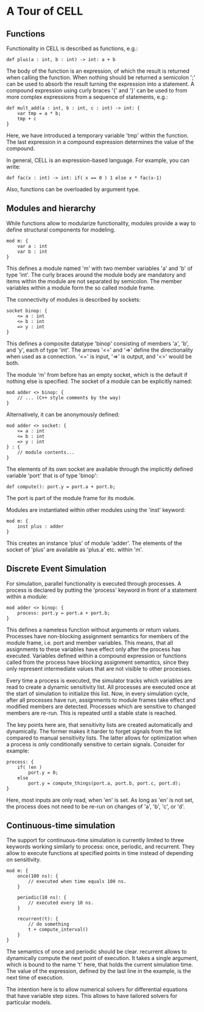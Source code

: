 A Tour of CELL
==============

Functions
---------

Functionality in CELL is described as functions, e.g.:

    def plus(a : int, b : int) -> int: a + b

The body of the function is an expression, of which the result is returned when
calling the function. When nothing should be returned a semicolon ';' can be
used to absorb the result turning the expression into a statement. A compound
expression using curly braces '{' and '}' can be used to from more complex
expressions from a sequence of statements, e.g.:

    def mult_add(a : int, b : int, c : int) -> int: {
        var tmp = a * b;
        tmp + c
    }

Here, we have introduced a temporary variable 'tmp' within the function. The
last expression in a compound expression determines the value of the compound.

In general, CELL is an expression-based language. For example, you can write:

    def fac(x : int) -> int: if( x == 0 ) 1 else x * fac(x-1)

Also, functions can be overloaded by argument type.


Modules and hierarchy
---------------------

While functions allow to modularize functionality, modules provide a way to
define structural components for modeling.

    mod m: {
        var a : int
        var b : int
    }

This defines a module named 'm' with two member variables 'a' and 'b' of type
'int'. The curly braces around the module body are mandatory and items within
the module are not separated by semicolon. The member variables within a module
form the so called module frame.

The connectivity of modules is described by sockets:

    socket binop: {
        <= a : int
        <= b : int
        => y : int
    }

This defines a composite datatype 'binop' consisting of members 'a', 'b', and
'y', each of type 'int'. The arrows '<=' and '=>' define the directionality when
used as a connection. '<=' is input, '=>' is output, and '<>' would be both.

The module 'm' from before has an empty socket, which is the default if nothing
else is specified. The socket of a module can be explicitly named:

    mod adder <> binop: {
        // ... (C++ style comments by the way)
    }

Alternatively, it can be anonymously defined:

    mod adder <> socket: {
        <= a : int
        <= b : int
        => y : int
    } : {
        // module contents...
    }

The elements of its own socket are available through the implicitly defined
variable 'port' that is of type 'binop':

    def compute(): port.y = port.a + port.b;

The port is part of the module frame for its module.

Modules are instantiated within other modules using the 'inst' keyword:

    mod m: {
        inst plus : adder
    }

This creates an instance 'plus' of module 'adder'. The elements of the socket of
'plus' are available as 'plus.a' etc. within 'm'.


Discrete Event Simulation
-------------------------

For simulation, parallel functionality is executed through processes. A process
is declared by putting the 'process' keyword in front of a statement within a
module:

    mod adder <> binop: {
        process: port.y = port.a + port.b;
    }

This defines a nameless function without arguments or return values. Processes
have non-blocking assignment semantics for members of the module frame, i.e.
port and member variables. This means, that all assignments to these variables
have effect only after the process has executed. Variables defined within a
compound expression or functions called from the process have blocking
assignment semantics, since they only represent intermediate values that are not
visible to other processes.

Every time a process is executed, the simulator tracks which variables are read
to create a dynamic sensitivity list. All processes are executed once at the
start of simulation to initialize this list. Now, in every simulation cycle,
after all processes have run, assignments to module frames take effect and
modified members are detected. Processes which are sensitive to changed members
are re-run. This is repeated until a stable state is reached.

The key points here are, that sensitivity lists are created automatically and
dynamically. The former makes it harder to forget signals from the list compared
to manual sensitivity lists. The latter allows for optimization when a process
is only conditionally sensitive to certain signals. Consider for example:

    process: {
        if( !en )
            port.y = 0;
        else
            port.y = compute_things(port.a, port.b, port.c, port.d);
    }

Here, most inputs are only read, when 'en' is set. As long as 'en' is not set,
the process does not need to be re-run on changes of 'a', 'b', 'c', or 'd'.


Continuous-time simulation
--------------------------

The support for continuous-time simulation is currently limited to three
keywords working similarly to process: once, periodic, and recurrent. They allow
to execute functions at specified points in time instead of depending on
sensitivity.

    mod m: {
        once(100 ns): {
            // executed when time equals 100 ns.
        }

        periodic(10 ns): {
            // executed every 10 ns.
        }

        recurrent(t): {
            // do something
            t + compute_interval()
        }
    }

The semantics of once and periodic should be clear. recurrent allows to
dynamically compute the next point of execution. It takes a single argument,
which is bound to the name 't' here, that holds the current simulation time. The
value of the expression, defined by the last line in the example, is the next
time of execution.

The intention here is to allow numerical solvers for differential equations that
have variable step sizes. This allows to have tailored solvers for particular
models.

